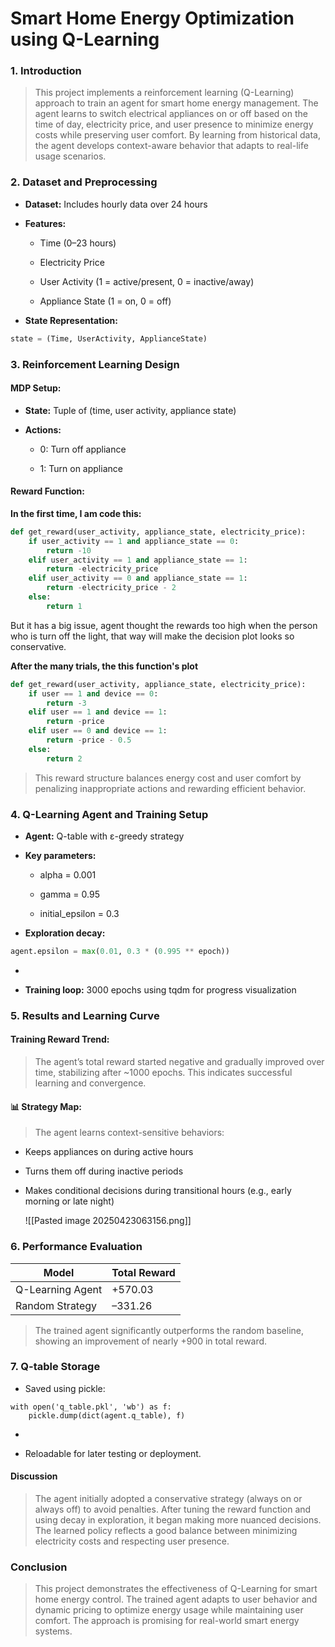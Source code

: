 # **Smart Home Energy Optimization using Q-Learning**

### **1. Introduction**

> This project implements a reinforcement learning (Q-Learning) approach to train an agent for smart home energy management. The agent learns to switch electrical appliances on or off based on the time of day, electricity price, and user presence to minimize energy costs while preserving user comfort. By learning from historical data, the agent develops context-aware behavior that adapts to real-life usage scenarios.
### **2. Dataset and Preprocessing**

- **Dataset:** Includes hourly data over 24 hours
    
- **Features:**
    
    - Time (0–23 hours)
        
    - Electricity Price
        
    - User Activity (1 = active/present, 0 = inactive/away)
        
    - Appliance State (1 = on, 0 = off)
        
    
- **State Representation:**
    

```python
state = (Time, UserActivity, ApplianceState)
```


### **3. Reinforcement Learning Design**

#### **MDP Setup:**

- **State:** Tuple of (time, user activity, appliance state)
    
- **Actions:**
    
    - 0: Turn off appliance
        
    - 1: Turn on appliance
        
    

  

#### **Reward Function:**
**In the first time, I am code this:**
```python
def get_reward(user_activity, appliance_state, electricity_price):
    if user_activity == 1 and appliance_state == 0:
        return -10
    elif user_activity == 1 and appliance_state == 1:
        return -electricity_price
    elif user_activity == 0 and appliance_state == 1:
        return -electricity_price - 2
    else:
        return 1
```
But it has a big issue, agent thought the rewards too high when the person who is turn off the light, that way will make the decision plot looks so conservative.

**After the many trials, the this function's plot**
```python
def get_reward(user_activity, appliance_state, electricity_price):
	if user == 1 and device == 0:
	    return -3
	elif user == 1 and device == 1:
	    return -price
	elif user == 0 and device == 1:
	    return -price - 0.5
	else:
	    return 2
```
> This reward structure balances energy cost and user comfort by penalizing inappropriate actions and rewarding efficient behavior.

<div style="page-break-after: always;"></div>

### **4. Q-Learning Agent and Training Setup**

- **Agent:** Q-table with ε-greedy strategy
    
- **Key parameters:**
    
    - alpha = 0.001
        
    - gamma = 0.95
        
    - initial_epsilon = 0.3
        
    
- **Exploration decay:**
    

```python
agent.epsilon = max(0.01, 0.3 * (0.995 ** epoch))
```

-   
    
- **Training loop:** 3000 epochs using tqdm for progress visualization
    


### **5. Results and Learning Curve**

  

#### **Training Reward Trend:**

  

> The agent’s total reward started negative and gradually improved over time, stabilizing after ~1000 epochs. This indicates successful learning and convergence.

  

#### **📊 Strategy Map:**

  

> The agent learns context-sensitive behaviors:

  

- Keeps appliances on during active hours
    
- Turns them off during inactive periods
    
- Makes conditional decisions during transitional hours (e.g., early morning or late night)
    

  ![[Pasted image 20250423063156.png]]




### **6. Performance Evaluation**

|**Model**|**Total Reward**|
|---|---|
|Q-Learning Agent|+570.03|
|Random Strategy|–331.26|

> The trained agent significantly outperforms the random baseline, showing an improvement of nearly +900 in total reward.

<div style="page-break-after: always;"></div>

### **7. Q-table Storage**

- Saved using pickle:
    

```
with open('q_table.pkl', 'wb') as f:
    pickle.dump(dict(agent.q_table), f)
```

-   
    
- Reloadable for later testing or deployment.
    


#### **Discussion**

> The agent initially adopted a conservative strategy (always on or always off) to avoid penalties. After tuning the reward function and using decay in exploration, it began making more nuanced decisions. The learned policy reflects a good balance between minimizing electricity costs and respecting user presence.
    

### **Conclusion**

  

> This project demonstrates the effectiveness of Q-Learning for smart home energy control. The trained agent adapts to user behavior and dynamic pricing to optimize energy usage while maintaining user comfort. The approach is promising for real-world smart energy systems.

